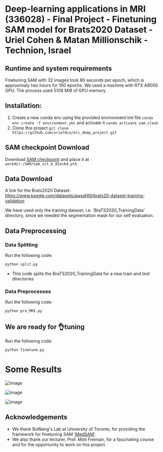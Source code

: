 # Deep-learning applications in MRI (336028) - Final Project - Finetuning SAM model for Brats2020 Dataset - Uriel Cohen & Matan Millionschik - Technion, Israel

## Runtime and system requirements
Finetuning SAM with 32 images took 80 seconds per epoch, which is approximaly two hours for 100 epochs.
We used a machine with RTX A6000 GPU. The process used 5108 MiB of GPU memory.

## Installation:
1. Create a new conda env using the provided environment.tml file `conda env create -f environment.yml` and activate it `conda activate sam_clean`
2. Clone this project `git clone https://github.com/uriel0co/mri_deep_project.git`

## SAM checkpoint Download
Download [SAM checkpoint](https://dl.fbaipublicfiles.com/segment_anything/sam_vit_b_01ec64.pth) and place it at `-workdir-/SAM/sam_vit_b_01ec64.pth`

## Data Download
A link for the Brats2020 Dataset: https://www.kaggle.com/datasets/awsaf49/brats20-dataset-training-validation

We have used only the training dataset, i.e. 'BraTS2020_TrainingData' directory, since we needed the segmentation mask for our self evaluation.

## Data Preprocessing

### Data Splitting
Run the following code: 

```bash
python split.py
```

- This code splits the BraTS2020_TrainingData for a new train and test directories

### Data Preprocesses

Run the following code:

```bash
python pre_MRI.py
```

## We are ready for 👌tuning

Run the following code:

```bash
python finetune.py
```

# Some Results

![image](https://github.com/uriel0co/mri_deep_project/assets/76814133/f2f75556-fa7c-4368-98f5-54d4a1ba07f9)



![image](https://github.com/uriel0co/mri_deep_project/assets/76814133/e30587d4-11ce-4d90-a3eb-a5a853432b3b)


![image](https://github.com/uriel0co/mri_deep_project/assets/76814133/5c4f13af-acc2-4129-afbb-3dc72f682669)



## Acknowledgements
- We thank BoWang's Lab at University of Toronto, for providing the framework for finetuning SAM ['MedSAM'](https://github.com/bowang-lab/MedSAM/tree/main).
- We also thank our lecturer, Prof. Moti Freiman, for a fascinating course and for the opportunity to work on this project.
